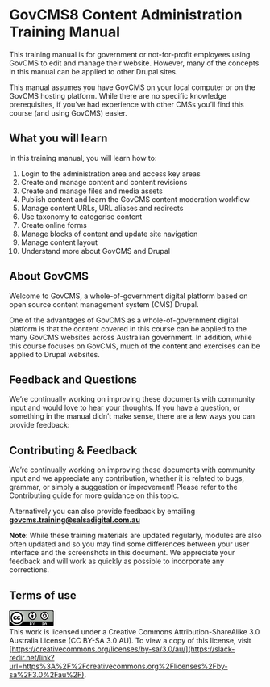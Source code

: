 # GovCMS8 Content Administration Training Manual

This training manual is for government or not-for-profit employees using GovCMS to edit and manage their website. However, many of the concepts in this manual can be applied to other Drupal sites. 

This manual assumes you have GovCMS on your local computer or on the GovCMS hosting platform. While there are no specific knowledge prerequisites, if you’ve had experience with other CMSs you’ll find this course \(and using GovCMS\) easier.

## What you will learn

In this training manual, you will learn how to: 

1. Login to the administration area and access key areas
2. Create and manage content and content revisions
3. Create and manage files and media assets
4. Publish content and learn the GovCMS content moderation workflow
5. Manage content URLs, URL aliases and redirects
6. Use taxonomy to categorise content
7. Create online forms
8. Manage blocks of content and update site navigation
9. Manage content layout
10. Understand more about GovCMS and Drupal

## About GovCMS

Welcome to GovCMS, a whole-of-government digital platform based on open source content management system \(CMS\) Drupal.

One of the advantages of GovCMS as a whole-of-government digital platform is that the content covered in this course can be applied to the many GovCMS websites across Australian government. In addition, while this course focuses on GovCMS, much of the content and exercises can be applied to Drupal websites.

## Feedback and Questions

We’re continually working on improving these documents with community input and would love to hear your thoughts. If you have a question, or something in the manual didn’t make sense, there are a few ways you can provide feedback: 


## Contributing & Feedback

We’re continually working on improving these documents with community input and we appreciate any contribution, whether it is related to bugs, grammar, or simply a suggestion or improvement! Please refer to the Contributing guide for more guidance on this topic.

Alternatively you can also provide feedback by emailing **govcms.training@salsadigital.com.au** 


**Note**: While these training materials are updated regularly, modules are also often updated and so you may find some differences between your user interface and the screenshots in this document. We appreciate your feedback and will work as quickly as possible to incorporate any corrections.

## Terms of use

![](.gitbook/assets/2%20%281%29.png)   
This work is licensed under a Creative Commons Attribution-ShareAlike 3.0 Australia License \(CC BY-SA 3.0 AU\). To view a copy of this license, visit [https://creativecommons.org/licenses/by-sa/3.0/au/](https://slack-redir.net/link?url=https%3A%2F%2Fcreativecommons.org%2Flicenses%2Fby-sa%2F3.0%2Fau%2F).
